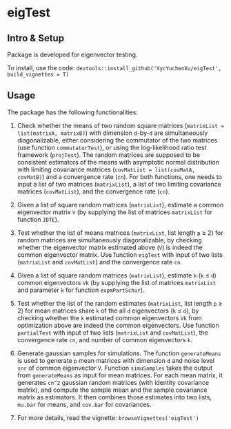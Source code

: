 # eigTest

## Intro & Setup
Package is developed for eigenvector testing.

To install, use the code:
`devtools::install_github('XycYuchenXu/eigTest', build_vignettes = T)`

## Usage
The package has the following functionalities:

1. Check whether the means of two random square matrices (`matrixList = list(matrixA, matrixB)`) with dimension `d`-by-`d` are simultaneously diagonalizable, either considering the commutator of the two matrices (use function `commutatorTest`), or using the log-likelihood ratio test framework (`projTest`). The random matrices are supposed to be consistent estimators of the means with asymptotic normal distribution with limiting covariance matrices (`covMatList = list(covMatA, covMatB)`) and a convergence rate (`cn`). For both functions, one needs to input a list of two matrices (`matrixList`), a list of two limiting covariance matrices (`covMatList`), and the convergence rate (`cn`).

2. Given a list of square random matrices (`matrixList`), estimate a common eigenvector matrix `V` (by supplying the list of matrices `matrixList` for function `JDTE`).

3. Test whether the list of means matrices (`matrixList`, list length `p` ≥ 2) for random matrices are simultaneously diagonalizable, by checking whether the eigenvector matrix estimated above (`V`) is indeed the common eigenvector matrix. Use function `eigTest` with input of two lists (`matrixList` and `covMatList`) and the convergence rate `cn`.

4. Given a list of square random matrices (`matrixList`), estimate `k` (`k` ≤ `d`) common eigenvectors `Vk` (by supplying the list of matrices `matrixList` and parameter `k` for function `expmPartSchur`).

5. Test whether the list of the random estimates (`matrixList`, list length `p` ≥ 2) for mean matrices share `k` of the all `d` eigenvectors (`k` ≤ `d`), by checking whether the `k` estimated common eigenvectors `Vk` from optimization above are indeed the common eigenvectors. Use function `partialTest` with input of two lists (`matrixList` and `covMatList`), the convergence rate `cn`, and number of common eigenvectors `k`.

6. Generate gaussian samples for simulations. The function `generateMeans` is used to generate `p` mean matrices with dimension `d` and noise level `snr` of common eigenvector `V`. Function `simuSamples` takes the output from `generateMeans` as input for mean matrices. For each mean matrix, it generates `cn^2` gaussian random matrices (with identity covariance matrix), and compute the sample mean and the sample covariance matrix as estimators. It then combines those estimates into two lists, `mu.bar` for means, and `cov.bar` for covariances.

7. For more details, read the vignette: `browseVignettes('eigTest')`
